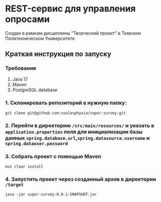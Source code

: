 # REST-сервис для управления опросами
  Создан в рамкам дисциплины "Творческий проект" в Томском Политехническом Университете
## Краткая инструкция по запуску
### Требования
  1. Java 17
  2. Maven
  3. PostgreSQL database

### 1. Склонировать репозиторий в нужную папку:   
```
git clone git@github.com:soulasphyxia/super-survey.git
```
### 2.  Перейти в директорию `/src/main/resources/` и указать в `application.properties` поля для инициализации базы данных `spring.database.url`,`spring.datasource.username` и `spring.datauser.password`
### 3.  Собрать проект с помощью Maven
```
mvn clear install
```
### 4. Запустить проект через созданный архив в директории `/target`
```
java -jar super-survey-0.0.1-SNAPSHOT.jar 
```
